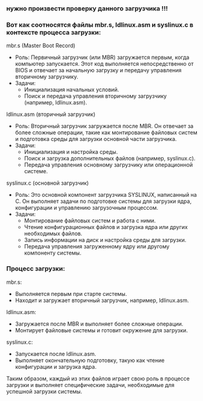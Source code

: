  ### нужно произвести проверку данного загрузчика !!! 
 
 ###  Вот как соотносятся файлы mbr.s, ldlinux.asm и syslinux.c в контексте процесса загрузки:

mbr.s (Master Boot Record)

- Роль: Первичный загрузчик (или MBR) загружается первым, когда компьютер запускается. Этот код выполняется непосредственно от BIOS и отвечает за начальную загрузку и передачу управления вторичному загрузчику.
- Задачи: 
	- Инициализация начальных условий. 
	- Поиск и передача управления вторичному загрузчику (например, ldlinux.asm).

 ldlinux.asm (вторичный загрузчик)
- Роль: Вторичный загрузчик загружается после MBR. Он отвечает за более сложные операции, такие как монтирование файловых систем и подготовка среды для загрузки основной части загрузчика.
- Задачи:
	- Инициализация и настройка среды. 
	- Поиск и загрузка дополнительных файлов (например, syslinux.c).
	- Передача управления основному загрузчику или операционной системе.

 syslinux.c (основной загрузчик)
- Роль: Это основной компонент загрузчика SYSLINUX, написанный на C. Он выполняет задачи по подготовке системы для загрузки ядра, конфигурации и управлению загрузочным процессом.
- Задачи: 
	- Монтирование файловых систем и работа с ними.
	- Чтение конфигурационных файлов и загрузка ядра или других необходимых файлов.
	- Запись информации на диск и настройка среды для загрузки.
	- Передача управления загруженному ядру или другому компоненту системы.

### Процесс загрузки:

mbr.s:
- Выполняется первым при старте системы.
- Находит и загружает вторичный загрузчик, например, ldlinux.asm.

ldlinux.asm:
- Загружается после MBR и выполняет более сложные операции.
- Монтирует файловые системы и готовит окружение для загрузки.

syslinux.c:
- Запускается после ldlinux.asm.
- Выполняет окончательную подготовку, такую как чтение конфигурации и загрузка ядра.

Таким образом, каждый из этих файлов играет свою роль в процессе загрузки и выполняет специфические задачи, необходимые для успешной загрузки системы.